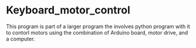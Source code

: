 # Keyboard_motor_control

This program is part of a larger program the involves python program with it to contorl motors using the combination of Arduino board, motor drive, and a computer. 
